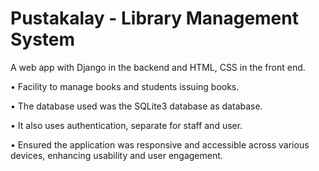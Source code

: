 # Pustakalay - Library Management System

A web app with Django in the backend and HTML, CSS in the front end.

• Facility to manage books and students issuing books.

• The database used was the SQLite3 database as database.

• It also uses authentication, separate for staff and user.

• Ensured the application was responsive and accessible across various devices, enhancing usability and user
engagement.


